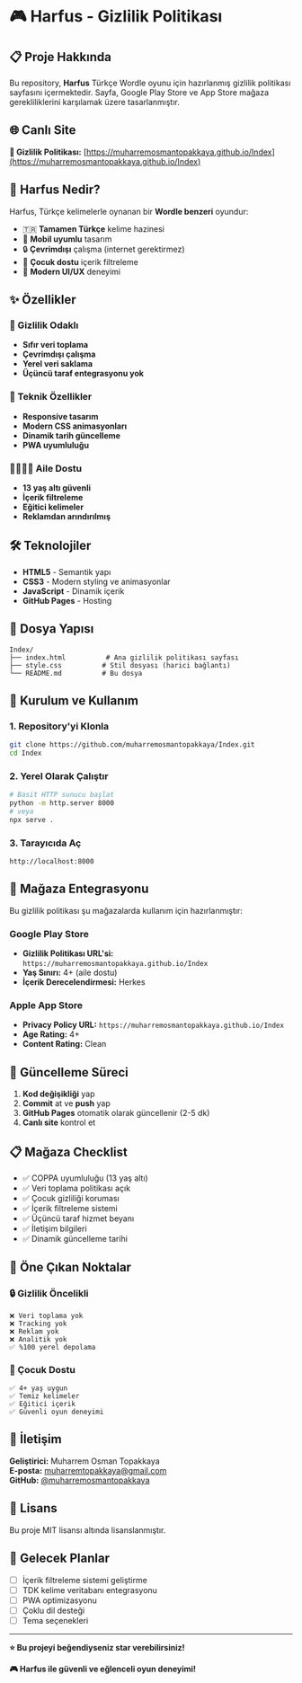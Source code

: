 # 🎮 Harfus - Gizlilik Politikası

## 📋 Proje Hakkında

Bu repository, **Harfus** Türkçe Wordle oyunu için hazırlanmış gizlilik politikası sayfasını içermektedir. Sayfa, Google Play Store ve App Store mağaza gerekliliklerini karşılamak üzere tasarlanmıştır.

## 🌐 Canlı Site

**🔗 Gizlilik Politikası:** [https://muharremosmantopakkaya.github.io/Index](https://muharremosmantopakkaya.github.io/Index)

## 🎯 Harfus Nedir?

Harfus, Türkçe kelimelerle oynanan bir **Wordle benzeri** oyundur:
- 🇹🇷 **Tamamen Türkçe** kelime hazinesi
- 📱 **Mobil uyumlu** tasarım  
- 🔒 **Çevrimdışı** çalışma (internet gerektirmez)
- 👶 **Çocuk dostu** içerik filtreleme
- 🎨 **Modern UI/UX** deneyimi

## ✨ Özellikler

### 🔐 Gizlilik Odaklı
- **Sıfır veri toplama**
- **Çevrimdışı çalışma**
- **Yerel veri saklama**
- **Üçüncü taraf entegrasyonu yok**

### 📱 Teknik Özellikler
- **Responsive tasarım**
- **Modern CSS animasyonları**
- **Dinamik tarih güncelleme**
- **PWA uyumluluğu**

### 👨‍👩‍👧‍👦 Aile Dostu
- **13 yaş altı güvenli**
- **İçerik filtreleme**
- **Eğitici kelimeler**
- **Reklamdan arındırılmış**

## 🛠️ Teknolojiler

- **HTML5** - Semantik yapı
- **CSS3** - Modern styling ve animasyonlar
- **JavaScript** - Dinamik içerik
- **GitHub Pages** - Hosting

## 📁 Dosya Yapısı

```
Index/
├── index.html          # Ana gizlilik politikası sayfası
├── style.css          # Stil dosyası (harici bağlantı)
└── README.md          # Bu dosya
```

## 🚀 Kurulum ve Kullanım

### 1. Repository'yi Klonla
```bash
git clone https://github.com/muharremosmantopakkaya/Index.git
cd Index
```

### 2. Yerel Olarak Çalıştır
```bash
# Basit HTTP sunucu başlat
python -m http.server 8000
# veya
npx serve .
```

### 3. Tarayıcıda Aç
```
http://localhost:8000
```

## 📜 Mağaza Entegrasyonu

Bu gizlilik politikası şu mağazalarda kullanım için hazırlanmıştır:

### Google Play Store
- **Gizlilik Politikası URL'si:** `https://muharremosmantopakkaya.github.io/Index`
- **Yaş Sınırı:** 4+ (aile dostu)
- **İçerik Derecelendirmesi:** Herkes

### Apple App Store
- **Privacy Policy URL:** `https://muharremosmantopakkaya.github.io/Index`
- **Age Rating:** 4+
- **Content Rating:** Clean

## 🔄 Güncelleme Süreci

1. **Kod değişikliği** yap
2. **Commit** at ve **push** yap
3. **GitHub Pages** otomatik olarak güncellenir (2-5 dk)
4. **Canlı site** kontrol et

## 📋 Mağaza Checklist

- ✅ COPPA uyumluluğu (13 yaş altı)
- ✅ Veri toplama politikası açık
- ✅ Çocuk gizliliği koruması
- ✅ İçerik filtreleme sistemi
- ✅ Üçüncü taraf hizmet beyanı
- ✅ İletişim bilgileri
- ✅ Dinamik güncelleme tarihi

## 🌟 Öne Çıkan Noktalar

### 🔒 Gizlilik Öncelikli
```
❌ Veri toplama yok
❌ Tracking yok  
❌ Reklam yok
❌ Analitik yok
✅ %100 yerel depolama
```

### 👶 Çocuk Dostu
```
✅ 4+ yaş uygun
✅ Temiz kelimeler
✅ Eğitici içerik
✅ Güvenli oyun deneyimi
```

## 📧 İletişim

**Geliştirici:** Muharrem Osman Topakkaya  
**E-posta:** muharremtopakkaya@gmail.com  
**GitHub:** [@muharremosmantopakkaya](https://github.com/muharremosmantopakkaya)

## 📄 Lisans

Bu proje MIT lisansı altında lisanslanmıştır.

## 🔮 Gelecek Planlar

- [ ] İçerik filtreleme sistemi geliştirme
- [ ] TDK kelime veritabanı entegrasyonu  
- [ ] PWA optimizasyonu
- [ ] Çoklu dil desteği
- [ ] Tema seçenekleri

---

**⭐ Bu projeyi beğendiyseniz star verebilirsiniz!**

**🎮 Harfus ile güvenli ve eğlenceli oyun deneyimi!**

